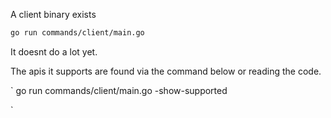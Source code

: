 A client binary exists

```sh
go run commands/client/main.go
```

It doesnt do a lot yet.

The apis it supports are found via the command below or reading the code.

`
go run commands/client/main.go -show-supported

`
